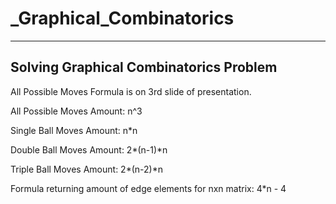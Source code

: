 # _Graphical_Combinatorics
------------------------------------------------------------------------------------------------------------
Solving Graphical Combinatorics Problem  
------------------------------------------------------------------------------------------------------------
All Possible Moves Formula is on 3rd slide of presentation. 

All Possible Moves Amount: 
n^3

Single Ball Moves Amount:
n*n

Double Ball Moves Amount:
2*(n-1)*n

Triple Ball Moves Amount:
2*(n-2)*n

Formula returning amount of edge elements for nxn matrix:
4*n - 4

